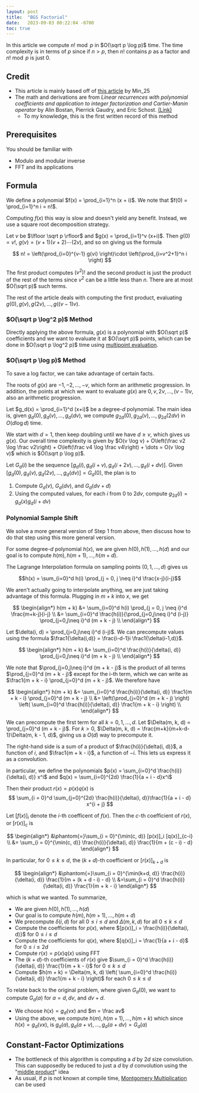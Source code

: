 ```yaml
---
layout: post
title:  "BGS Factorial"
date:   2023-09-03 00:22:04 -0700
toc: true
---
```


In this article we compute $n! \bmod p$ in
$O(\sqrt p \log p)$ time.
The time complexity is in terms of $p$ since if $n > p$, then $n!$ contains $p$ as a factor and
$n! \bmod p$ is just 0.

## Credit

- This article is mainly based off of [this article](https://web.archive.org/web/20201026035551/https://min-25.hatenablog.com/entry/2017/04/10/215046) by Min_25
- The math and derivations are from *Linear recurrences with polynomial coefficients and application to integer factorization and Cartier-Manin operator* by Alin Bostan, Pierrick Gaudry, and Eric Schost. [(Link)](https://mathexp.eu/bostan/publications/BoGaSc07.pdf)
	- To my knowledge, this is the first written record of this method

## Prerequisites

You should be familiar with
- Modulo and modular inverse
- FFT and its applications

## Formula

We define a polynomial $f(x) = \prod_{i=1}^n (x + i)$. We note that $f(0) = \prod_{i=1}^n i = n!$.

Computing $f(x)$ this way is slow and doesn't yield any benefit. Instead, we use a square root decomposition strategy.

Let $v$ be $\lfloor \sqrt p \rfloor$ and
$g(x) = \prod_{i=1}^v (x+i)$. Then $g(0) = v!$,
$g(v) = (v + 1)(v + 2)\cdots(2v)$, and so on
giving us the formula

$$ n! = \left(\prod_{i=0}^{v-1} g(vi) \right)\cdot \left(\prod_{i=v^2+1}^n i \right) $$

The first product computes $(v^2)!$ and the
second product is just the product of the rest
of the terms since $v^2$ can be a little less than $n$. There are at most $O(\sqrt p)$ such terms.

The rest of the article deals with computing the first product, evaluating $g(0), g(v), g(2v), \dots, g((v - 1)v)$.

### $O(\sqrt p \log^2 p)$ Method

Directly applying the above formula, $g(x)$
is a polynomial with $O(\sqrt p)$ coefficients
and we want to evaluate it at $O(\sqrt p)$
points, which can be done in $O(\sqrt p \log^2 p)$ time
using [multipoint evaluation](https://cp-algorithms.com/algebra/polynomial.html#multi-point-evaluation).


### $O(\sqrt p \log p)$ Method

To save a log factor, we can take advantage of certain facts.

The roots of $g(x)$ are $-1, -2, \dots, -v$,
which form an arithmetic progression.
In addition,
the points at which we want to evaluate $g(x)$
are $0, v, 2v, \dots, (v - 1)v$, also an
arithmetic progression.

Let $g_d(x) = \prod_{i=1}^d (x+i)$ be a degree-$d$ polynomial. The main idea is, given
$g_d(0), g_d(v), \dots, g_d(dv)$, we compute
$g_{2d}(0), g_{2d}(v), \dots, g_{2d}(2dv)$ in $O(d \log d)$ time.

We start with $d = 1$, then keep doubling until we have
$d \geq v$, which gives us $g(x)$. Our overall time complexity is given by
$O(v \log v) + O\left(\frac v2 \log \frac v2\right) + O\left(\frac v4 \log \frac v4\right) + \dots = O(v \log v)$
which is $O(\sqrt p \log p)$.

Let $G_d(i)$ be the sequence
$[g_d(i), g_d(i + v), g_d(i + 2v), \dots, g_d(i + dv)]$. Given $[g_d(0), g_d(v), g_d(2v), \dots, g_d(dv)] = G_d(0)$, the plan is to

1. Compute $G_d(v)$, $G_d(dv)$, and $G_d(dv + d)$
2. Using the computed values, for each $i$ from $0$ to $2dv$, compute $g_{2d}(i) = g_d(x) g_d(i + dv)$

### Polynomial Sample Shift

We solve a more general version of Step 1 from above, then discuss how to do that step using this more general version.

For some degree-$d$ polynomial $h(x)$, we are given $h(0), h(1), \dots, h(d)$ and
our goal is to compute $h(m), h(m + 1), \dots, h(m + d)$.

The Lagrange Interpolation formula on sampling points $(0, 1, \dots, d)$ gives us

$$h(x) = \sum_{i=0}^d h(i) \prod_{j = 0, j \neq i}^d \frac{x-j}{i-j}$$

We aren't actually going to interpolate anything, we are just taking advantage of this formula. Plugging in $m + k$ into $x$, we get

$$
\begin{align*}
h(m + k) &= \sum_{i=0}^d h(i) \prod_{j = 0, j \neq i}^d \frac{m+k-j}{i-j} \\
&= \sum_{i=0}^d \frac{h(i)}{\prod_{j=0,j\neq i}^d (i-j)} \prod_{j=0,j\neq i}^d (m + k - j) \\
\end{align*}
$$

Let $\delta(i, d) = \prod_{j=0,j\neq i}^d (i-j)$.
We can precompute values using the
formula $\frac1{\delta(i,d)} = \frac{i-d-1}i
\frac1{\delta(i-1,d)}$.

$$
\begin{align*}
h(m + k) &= \sum_{i=0}^d \frac{h(i)}{\delta(i, d)} \prod_{j=0,j\neq i}^d (m + k - j) \\
\end{align*}
$$

We note that $\prod_{j=0,j\neq i}^d (m + k - j)$
is the product of all terms $\prod_{j=0}^d (m + k - j)$ except for the i-th term, which we can write as $\frac1{m + k - i} \prod_{j=0}^d (m + k - j)$. We therefore have

$$
\begin{align*}
h(m + k) &= \sum_{i=0}^d \frac{h(i)}{\delta(i, d)} \frac1{m + k - i} \prod_{j=0}^d (m + k - j) \\
&= \left(\prod_{j=0}^d (m + k - j) \right) \left( \sum_{i=0}^d \frac{h(i)}{\delta(i, d)} \frac1{m + k - i} \right) \\
\end{align*}
$$

We can precompute the first term for all $k = 0, 1, \dots, d$. Let $\Delta(m, k, d) = \prod_{j=0}^d (m + k - j)$. For $k > 0$,
$\Delta(m, k, d) = \frac{m+k}{m+k-d-1}\Delta(m, k - 1, d)$, giving us a $O(d)$ way
to precompute it.

The right-hand side is a sum of a product of $\frac{h(i)}{\delta(i, d)}$, a function of $i$, and
$\frac1{m + k - i}$, a function of $-i$. This lets us express it as a convolution.

<!-- Use [p(x)]_i notation here too -->
In particular, we define the polynomials $p(x) = \sum_{i=0}^d \frac{h(i)}{\delta(i, d)} x^i$ and $q(x) = \sum_{i=0}^{2d} \frac{1}{a + i - d}x^i$

Then their product $r(x) = p(x)q(x)$ is
$$
\sum_{i = 0}^d \sum_{j=0}^{2d} \frac{h(i)}{\delta(i, d)}\frac{1}{a + i - d} x^{i + j}
$$

Let $[f(x)]_i$ denote the $i$-th coefficent of $f(x)$.
Then the $c$-th coefficient of $r(x)$, or $[r(x)]_c$ is

$$
\begin{align*}
&\phantom{=}\sum_{i = 0}^{\min(c, d)} [p(x)]_i [q(x)]_{c-i} \\
&= \sum_{i = 0}^{\min(c, d)} \frac{h(i)}{\delta(i, d)} \frac{1}{m + (c - i) - d}
\end{align*}
$$

In particular, for $0 \leq k \leq d$, the
$(k + d)$-th coefficient or
$[r(x)]_{k + d}$ is

$$
\begin{align*}
&\phantom{=}\sum_{i = 0}^{\min(k+d, d)}
\frac{h(i)}{\delta(i, d)} \frac{1}{m + (k + d - i) - d} \\
&=\sum_{i = 0}^d
\frac{h(i)}{\delta(i, d)} \frac{1}{m + k - i}
\end{align*}
$$

which is what we wanted. To summarize,

- We are given $h(0), h(1), \dots, h(d)$
- Our goal is to compute $h(m), h(m + 1), \dots, h(m + d)$
- We precompute $\delta(i, d)$ for all $0 \leq i \leq d$ and $\Delta(m, k, d)$ for all $0 \leq k \leq d$
- Compute the coefficients for $p(x)$, where $[p(x)]_i = \frac{h(i)}{\delta(i, d)}$ for $0 \leq i \leq d$
- Compute the coefficients for $q(x)$, where $[q(x)]_i = \frac{1}{a + i - d}$ for
$0 \leq i \leq 2d$
- Compute $r(x) = p(x)q(x)$ using FFT
- The $(k + d)$-th coefficients of $r(x)$
give $\sum_{i = 0}^d \frac{h(i)}{\delta(i, d)} \frac{1}{m + k - i}$ for $0 \leq k \leq d$
- Compute $h(m + k) = 
\Delta(m, k, d) \left( \sum_{i=0}^d \frac{h(i)}{\delta(i, d)} \frac1{m + k - i} \right)$
for each $0 \leq k \leq d$

To relate back to the original problem, where given $G_d(0)$, we want to compute $G_d(a)$ for $a = d, dv,$ and $dv + d$.

- We choose $h(x) = g_d(vx)$ and $m = \frac av$
- Using the above, we compute
$h(m), h(m + 1), \dots, h(m + k)$
which since $h(x) = g_d(vx)$, is $g_d(a), g_d(a + v), \dots, g_d(a + dv) = G_d(a)$


## Constant-Factor Optimizations

- The bottleneck of this algorithm is computing a $d$ by $2d$ size convolution. This can supposedly
be reduced to just a $d$ by $d$ convolution using the "[middle product](https://inria.hal.science/inria-00071921/document)" idea
- As usual, if $p$ is not known at compile time, [Montgomery Multiplication](https://cp-algorithms.com/algebra/montgomery_multiplication.html) can be used